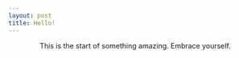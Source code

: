 ```yaml
---
layout: post
title: Hello!
---
```


<div style='text-align:center'>This is the start of something amazing. Embrace yourself.</div>